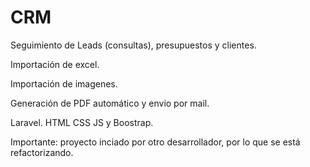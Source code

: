 # CRM

Seguimiento de Leads (consultas), presupuestos y clientes. 

Importación de excel.

Importación de imagenes.

Generación de PDF automático y envio por mail.

Laravel. 
HTML CSS JS y Boostrap.

Importante: proyecto inciado por otro desarrollador, por lo que se está refactorizando.
